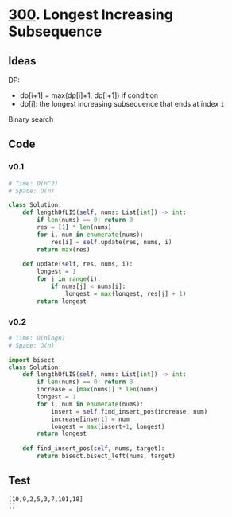 # [300](https://leetcode.com/problems/longest-increasing-subsequence/). Longest Increasing Subsequence


## Ideas

DP: 

* dp[i+1] = max(dp[i]+1, dp[i+1]) if condition
* dp[i]: the longest increasing subsequence that ends at index `i`

Binary search 

## Code 

### v0.1

``` python 
# Time: O(n^2)
# Space: O(n)

class Solution:
    def lengthOfLIS(self, nums: List[int]) -> int:
        if len(nums) == 0: return 0
        res = [1] * len(nums)
        for i, num in enumerate(nums):
            res[i] = self.update(res, nums, i)
        return max(res)
    
    def update(self, res, nums, i):
        longest = 1
        for j in range(i):
            if nums[j] < nums[i]: 
                longest = max(longest, res[j] + 1)
        return longest
```

### v0.2

``` python
# Time: O(nlogn)
# Space: O(n)

import bisect
class Solution:
    def lengthOfLIS(self, nums: List[int]) -> int:
        if len(nums) == 0: return 0
        increase = [max(nums)] * len(nums)
        longest = 1
        for i, num in enumerate(nums):
            insert = self.find_insert_pos(increase, num)
            increase[insert] = num
            longest = max(insert+1, longest)
        return longest
    
    def find_insert_pos(self, nums, target):
        return bisect.bisect_left(nums, target)
```

## Test

```
[10,9,2,5,3,7,101,18]
[]
```
